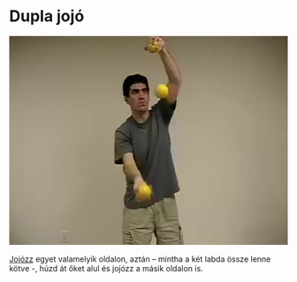 # Dupla jojó

![doubleyoyo](/site/videos/poster/doubleyoyo.jpg)

 [Jojózz](/site/hu/jojo/README.md) egyet valamelyik oldalon, aztán – mintha a két labda össze lenne kötve -, húzd át őket alul és jojózz a másik oldalon is.


